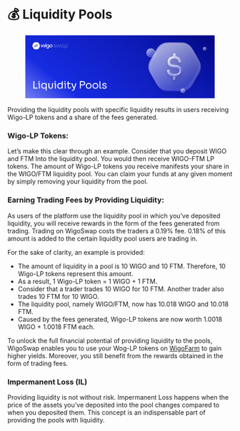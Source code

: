 # 💰 Liquidity Pools

<figure><img src="../../../.gitbook/assets/Liquidity Pools.png" alt=""><figcaption></figcaption></figure>

Providing the liquidity pools with specific liquidity results in users receiving Wigo-LP tokens and a share of the fees generated.&#x20;

### **Wigo-LP Tokens:**&#x20;

Let’s make this clear through an example. Consider that you deposit WIGO and FTM Into the liquidity pool. You would then receive WIGO-FTM LP tokens. The amount of Wigo-LP tokens you receive manifests your share in the WIGO/FTM liquidity pool. You can claim your funds at any given moment by simply removing your liquidity from the pool.&#x20;



### **Earning Trading Fees by Providing Liquidity:**

As users of the platform use the liquidity pool in which you’ve deposited liquidity, you will receive rewards in the form of the fees generated from trading. Trading on WigoSwap costs the traders a 0.19% fee. 0.18% of this amount is added to the certain liquidity pool users are trading in.&#x20;

For the sake of clarity, an example is provided:

* The amount of liquidity in a pool is 10 WIGO and 10 FTM. Therefore, 10 Wigo-LP tokens represent this amount.&#x20;
* As a result, 1 Wigo-LP token = 1 WIGO + 1 FTM.
* Consider that a trader trades 10 WIGO for 10 FTM. Another trader also trades 10 FTM for 10 WIGO.&#x20;
* The liquidity pool, namely WIGO/FTM, now has 10.018 WIGO and 10.018 FTM.&#x20;
* Caused by the fees generated, Wigo-LP tokens are now worth 1.0018 WIGO + 1.0018 FTM each.&#x20;

To unlock the full financial potential of providing liquidity to the pools, WigoSwap enables you to use your Wog-LP tokens on [WigoFarm](../yield-farming/) to gain higher yields. Moreover, you still benefit from the rewards obtained in the form of trading fees.&#x20;



### **Impermanent Loss (IL)**

Providing liquidity is not without risk. Impermanent Loss happens when the price of the assets you’ve deposited into the pool changes compared to when you deposited them. This concept is an indispensable part of providing the pools with liquidity.&#x20;

